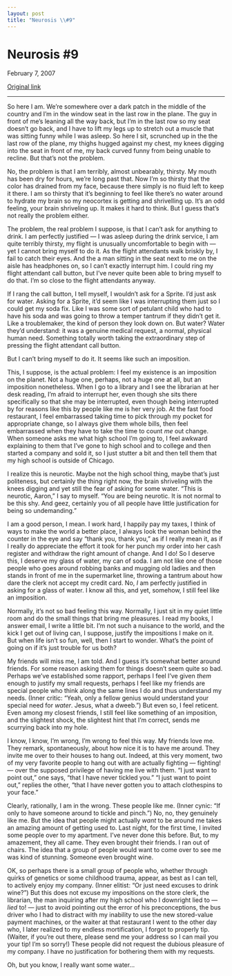 ```yaml
---
layout: post
title: "Neurosis \\#9"
---
```

Neurosis \#9
============

February 7, 2007

[Original link](http://www.aaronsw.com/weblog/imposition)

* * * * *

So here I am. We’re somewhere over a dark patch in the middle of the
country and I’m in the window seat in the last row in the plane. The guy
in front of me’s leaning all the way back, but I’m in the last row so my
seat doesn’t go back, and I have to lift my legs up to stretch out a
muscle that was sitting funny while I was asleep. So here I sit,
scrunched up in the the last row of the plane, my thighs hugged against
my chest, my knees digging into the seat in front of me, my back curved
funny from being unable to recline. But that’s not the problem.

No, the problem is that I am terribly, almost unbearably, thirsty. My
mouth has been dry for hours, we’re long past that. Now I’m so thirsty
that the color has drained from my face, because there simply is no
fluid left to keep it there. I am so thirsty that it’s beginning to feel
like there’s no water around to hydrate my brain so my neocortex is
getting and shrivelling up. It’s an odd feeling, your brain shriveling
up. It makes it hard to think. But I guess that’s not really the problem
either.

The problem, the real problem I suppose, is that I can’t ask for
anything to drink. I am perfectly justified — I was asleep during the
drink service, I am quite terribly thirsty, my flight is unusually
uncomfortable to begin with — yet I cannot bring myself to do it. As the
flight attendants walk briskly by, I fail to catch their eyes. And the a
man sitting in the seat next to me on the aisle has headphones on, so I
can’t exactly interrupt him. I could ring my flight attendant call
button, but I’ve never quite been able to bring myself to do that. I’m
so close to the flight attendants anyway.

If I rang the call button, I tell myself, I wouldn’t ask for a Sprite.
I’d just ask for water. Asking for a Sprite, it’d seem like I was
interrupting them just so I could get my soda fix. Like I was some sort
of petulant child who had to have his soda and was going to throw a
temper tantrum if they didn’t get it. Like a troublemaker, the kind of
person they look down on. But water? Water they’d understand: it was a
genuine medical request, a normal, physical human need. Something
totally worth taking the extraordinary step of pressing the flight
attendant call button.

But I can’t bring myself to do it. It seems like such an imposition.

This, I suppose, is the actual problem: I feel my existence is an
imposition on the planet. Not a huge one, perhaps, not a huge one at
all, but an imposition nonetheless. When I go to a library and I see the
librarian at her desk reading, I’m afraid to interrupt her, even though
she sits there specifically so that she may be interrupted, even though
being interrupted by for reasons like this by people like me is her very
job. At the fast food restaurant, I feel embarrassed taking time to pick
through my pocket for appropriate change, so I always give them whole
bills, then feel embarrassed when they have to take the time to count
*me* out change. When someone asks me what high school I’m going to, I
feel awkward explaining to them that I’ve gone to high school and to
college and then started a company and sold it, so I just stutter a bit
and then tell them that my high school is outside of Chicago.

I realize this is neurotic. Maybe not the high school thing, maybe
that’s just politeness, but certainly the thing right now, the brain
shriveling with the knees digging and yet still the fear of asking for
some water. “This is neurotic, Aaron,” I say to myself. “You are being
neurotic. It is not normal to be this shy. And geez, certainly you of
all people have little justification for being so undemanding.”

I am a good person, I mean. I work hard, I happily pay my taxes, I think
of ways to make the world a better place, I always look the woman behind
the counter in the eye and say “thank you, thank you,” as if I really
mean it, as if I really do appreciate the effort it took for her punch
my order into her cash register and withdraw the right amount of change.
And I do! So I deserve this, I deserve my glass of water, my can of
soda. I am not like one of those people who goes around robbing banks
and mugging old ladies and then stands in front of me in the supermarket
line, throwing a tantrum about how dare the clerk not accept my credit
card. No, *I* am perfectly justified in asking for a glass of water. I
know all this, and yet, somehow, I still feel like an imposition.

Normally, it’s not so bad feeling this way. Normally, I just sit in my
quiet little room and do the small things that bring me pleasures. I
read my books, I answer email, I write a little bit. I’m not such a
nuisance to the world, and the kick I get out of living can, I suppose,
justify the impositions I make on it. But when life isn’t so fun, well,
then I start to wonder. What’s the point of going on if it’s just
trouble for us both?

My friends will miss me, I am told. And I guess it’s somewhat better
around friends. For some reason asking them for things doesn’t seem
quite so bad. Perhaps we’ve established some rapport, perhaps I feel
I’ve given *them* enough to justify my small requests, perhaps I feel
like my friends are special people who think along the same lines I do
and thus understand my needs. (Inner critic: “Yeah, only a fellow genius
would understand your special need for *water*. Jesus, what a dweeb.”)
But even so, I feel reticent. Even among my closest friends, I still
feel like something of an imposition, and the slightest shock, the
slightest hint that I’m correct, sends me scurrying back into my hole.

I know, I know, I’m wrong, I’m wrong to feel this way. My friends love
me. They remark, spontaneously, about how nice it is to have me around.
They invite me over to their houses to hang out. Indeed, at this very
moment, two of my very favorite people to hang out with are actually
fighting — fighting! — over the supposed privilege of having me live
with them. “I just want to point out,” one says, “that I have never
tickled you.” “I just want to point out,” replies the other, “that I
have never gotten you to attach clothespins to your face.”

Clearly, rationally, I am in the wrong. These people like me. (Inner
cynic: “If only to have someone around to tickle and pinch.”) No, no,
they genuinely like me. But the idea that people might actually *want*
to be around me takes an amazing amount of getting used to. Last night,
for the first time, I invited some people over to my apartment. I’ve
never done this before. But, to my amazement, they all came. They even
brought their friends. I ran out of chairs. The idea that a group of
people would want to come over to see me was kind of stunning. Someone
even brought wine.

OK, so perhaps there is a small group of people who, whether through
quirks of genetics or some childhood trauma, appear, as best as I can
tell, to actively enjoy my company. (Inner elitist: “Or just need
excuses to drink wine?”) But this does not excuse my impositions on the
store clerk, the librarian, the man inquiring after my high school who I
downright lied to — *lied* to! — just to avoid pointing out the error of
his preconceptions, the bus driver who I had to distract with my
inability to use the new stored-value payment machines, or the waiter at
that restaurant I went to the other day who, I later realized to my
endless mortification, I forgot to properly tip. (Waiter, if you’re out
there, please send me your address so I can mail you your tip! I’m so
sorry!) These people did not request the dubious pleasure of my company.
I have no justification for bothering them with my requests.

Oh, but you know, I really want some water…
